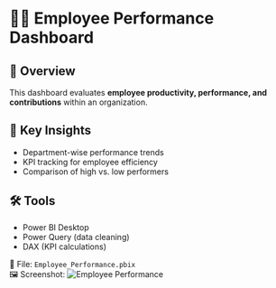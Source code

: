 # 🧑‍💼 Employee Performance Dashboard  

## 📌 Overview  
This dashboard evaluates **employee productivity, performance, and contributions** within an organization.  

## 🔹 Key Insights  
- Department-wise performance trends  
- KPI tracking for employee efficiency  
- Comparison of high vs. low performers  

## 🛠️ Tools  
- Power BI Desktop  
- Power Query (data cleaning)  
- DAX (KPI calculations)  

📂 File: `Employee_Performance.pbix`  
🖼️ Screenshot: ![Employee Performance](screenshot1.png)
